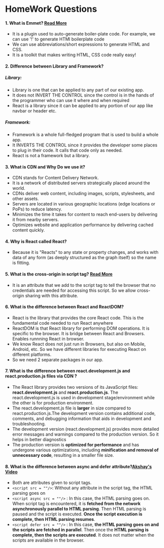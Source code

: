 # HomeWork Questions

#### 1. What is Emmet? [Read More](https://emmet.io/)

- It is a plugin used to auto-generate boiler-plate code. For example, we can use '!' to generate HTMl boilerplate code
- We can use abbreviations/short expressions to generate HTML and CSS.
- It is a toolkit that makes writing HTML, CSS code really easy!

#### 2. Difference between Library and Framework?

##### Library:

- Library is one that can be applied to any part of our existing app.
- It does not INVERT THE CONTROL since the control is in the hands of the programmer who can use it where and when required
- React is a library since it can be applied to any portion of our app like navbar or header etc.

##### Framework:

- Framework is a whole full-fledged program that is used to build a whole app.
- It INVERTS THE CONTROL since it provides the developer some places to plug in their code. It calls that code only as needed.
- React is not a framework but a library.

#### 3. What is CDN and Why Do we use it?

- CDN stands for Content Delivery Network.
- It is a network of distributed servers strategically placed around the world.
- CDNs deliver web content, including images, scripts, stylesheets, and other assets.
- Servers are located in various geographic locations (edge locations or PoPs) to reduce latency.
- Minimizes the time it takes for content to reach end-users by delivering it from nearby servers.
- Optimizes website and application performance by delivering cached content quickly.

#### 4. Why is React called React?

- Because it is "Reacts" to any state or property changes, and works with data of any form (as deeply structured as the graph itself) so the name is fitting.

#### 5. What is the cross-origin in script tag? [Read More](https://developer.mozilla.org/en-US/docs/Web/HTML/Attributes/crossorigin)

- It is an attribute that we add to the script tag to tell the browser that no credentials are needed for accessing this script. So we allow cross-origin sharing with this attribute.

#### 6. What is the difference between React and ReactDOM?

- React is the library that provides the core React code. This is the fundamental code needed to run React anywhere
- ReactDOM is that React library for performing DOM operations. It is specific to the browser. It is bridge between React and Browsers. Enables runnning React in browser.
- We know React does not just run in Browsers, but also on Mobile, Android, etc. So we have different libraries for executing React on different platforms.
- So we need 2 separate packages in our app.

#### 7. What is the difference between react.development.js and react.production.js files via CDN ?

- The React library provides two versions of its JavaScript files: **react.development.js** and **react.production.js**. The react.development.js is used in development stage/environment while the other is for production environment.
- The react.development.js file is **larger** in size compared to react.production.js.The development version contains additional code, comments, and debugging information that aids in development and troubleshooting.
- The development version (react.development.js) provides more detailed error messages and warnings compared to the production version. So it helps in better diagnostics
- The production version is **optimized for performance** and has undergone various optimizations, including **minification and removal of unnecessary code**, resulting in a smaller file size.

#### 8. What is the difference between async and defer attribute?[Akshay's Video](https://www.youtube.com/watch?v=IrHmpdORLu8)

- Both are attributes given to script tags.
- `<script src = ""/>`: Without any attribute in the script tag, the HTML parsing goes on
- `<script async src = ""/>` : In this case, the HTML parsing goes on. When script tag is encountered, it is **fetched from the network asynchronously parallel to HTML parsing**. Then HTML parsing is paused and the script is executed. **Once the script execution is complete, then HTML parsing resumes**.
- `<script defer src = ""/>` : In this case, **the HTML parsing goes on and the scripts are fetched in parallel**. Then once the **HTML parsing is complete, then the scripts are executed**. It does not matter when the scripts are available in the browser.
